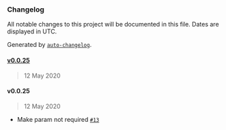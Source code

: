 ### Changelog

All notable changes to this project will be documented in this file. Dates are displayed in UTC.

Generated by [`auto-changelog`](https://github.com/CookPete/auto-changelog).

#### [v0.0.25](https://github.com/datawizio/react-components/compare/v0.0.25...v0.0.25)

> 12 May 2020

#### v0.0.25

> 12 May 2020

- Make param not required [`#13`](https://github.com/datawizio/react-components/pull/13)
